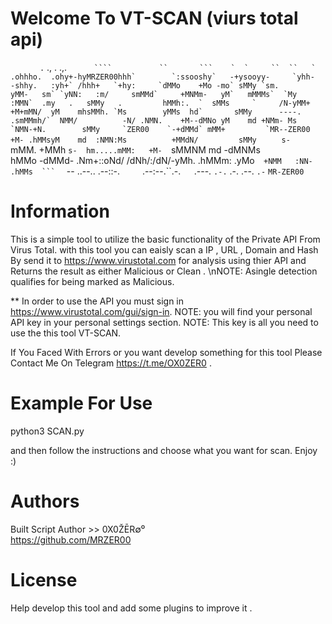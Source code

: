  # Welcome To VT-SCAN (viurs total api)       

` ` ``     .`` ., .   .,.  ` `   ``     ````  ``     `````          ``       ```    `  `     ``  ``   `  
   .ohhho.  .ohy+-hyMRZER00hhh`        `:ssooshy`   -+ysooyy-     `yhh-     -shhy.   :yh+` /hhh+   `+hy:    
    `dMMo    +Mo -mo` sMMy `sm.        yMM-   sm` `yNN:   :m/     smMMd`     +MNMm-   yM`   mMMMs`  `My       
     :MMN`  .my   .   sMMy   .         hMMh:.  `  sMMs     `     /N-yMM+     +M+mMN/  yM    mhsMMh. `Ms       
      yMMs  hd`       sMMy      ----.  .smMMmh/`  NMM/          -N/ .NMN.    +M--dMNo yM    md +NMm- Ms          
      `NMN-+N.        sMMy     `ZER00    `-+dMMd` mMM+         `MR--ZER00    +M- .hMMsyM    md  :NMN:Ms         
       +MMdN/         sMMy      ````` `s-   `mMM. +MMh    `s-  hm.....mMM:   +M-  `sMMNM    md   -dMNMs       
        hMMo         -dMMd-           .Nm+::oNd/   /dNh/:/dN/-yMh.   .hMMm: .yMo`   +NMM   :NN-   .hMMs  ``` ` ` 
        `--          ..--..            .--::-.`     `.--:--.``.-.`   `.---. `.-.`    .-.   .--.    `.-` `MR-ZER00 `
        
 
# Information
This is a simple tool to utilize the basic functionality of the Private API From Virus Total.
with this tool you can eaisly scan a IP , URL , Domain and Hash By send it to https://www.virustotal.com
for analysis using thier API and Returns the result as either Malicious or Clean .
\nNOTE: Asingle detection qualifies for being marked as Malicious.

** In order to use the API you must sign in https://www.virustotal.com/gui/sign-in.
NOTE: you will find your personal API key in your personal settings section.
NOTE: This key is all you need to use the this tool VT-SCAN.

If You Faced With Errors or you want develop something for this tool 
      Please Contact Me On Telegram https://t.me/OX0ZER0 .
# Example For Use
  python3 SCAN.py 

and then follow the instructions and choose what you want for scan.
Enjoy :)

# Authors
   Built Script Author >>  0X0ŽĒR∅⁰  
   https://github.com/MRZER00

# License
   Help develop this tool and add some plugins to improve it .
